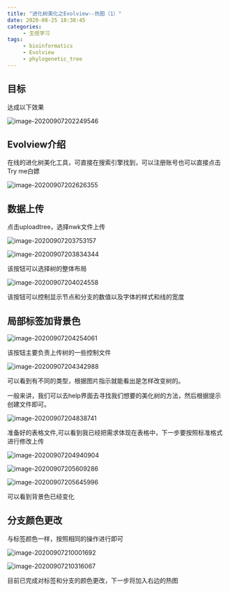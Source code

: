```yaml
---
title: "进化树美化之Evolview--热图（1）"
date: 2020-08-25 18:38:45
categories:
     - 生信学习
tags:
     - bioinformatics
     - Evolview
     - phylogenetic_tree
---
```




## 目标

达成以下效果

![image-20200907202249546](\img\posts\2020.8.25\image-20200907202249546.png)

## Evolview介绍

在线的进化树美化工具，可直接在搜索引擎找到，可以注册账号也可以直接点击Try me白嫖

![image-20200907202626355](\img\posts\2020.8.25\image-20200907202626355.png)



## 数据上传

点击uploadtree，选择nwk文件上传

![image-20200907203753157](\img\posts\2020.8.25\image-20200907203753157.png)

![image-20200907203834344](\img\posts\2020.8.25\image-20200907203834344.png)

该按钮可以选择树的整体布局

![image-20200907204024558](\img\posts\2020.8.25\image-20200907204024558.png)

该按钮可以控制显示节点和分支的数值以及字体的样式和线的宽度

## 局部标签加背景色

![image-20200907204254061](\img\posts\2020.8.25\image-20200907204254061.png)

该按钮主要负责上传树的一些控制文件

![image-20200907204342988](\img\posts\2020.8.25\image-20200907204342988.png)

可以看到有不同的类型，根据图片指示就能看出是怎样改变树的。

一般来讲，我们可以去help界面去寻找我们想要的美化树的方法，然后根据提示创建文件即可。

![image-20200907204838741](\img\posts\2020.8.25\image-20200907204838741.png)

准备好的表格文件,可以看到我已经把需求体现在表格中，下一步要按照标准格式进行修改上传

![image-20200907204940904](\img\posts\2020.8.25\image-20200907204940904.png)

![image-20200907205609286](\img\posts\2020.8.25\image-20200907205609286.png)

![image-20200907205645996](\img\posts\2020.8.25\image-20200907205645996.png)

可以看到背景色已经变化

## 分支颜色更改

与标签颜色一样，按照相同的操作进行即可

![image-20200907210001692](\img\posts\2020.8.25\image-20200907210001692.png)

![image-20200907210316067](\img\posts\2020.8.25\image-20200907210316067.png)

目前已完成对标签和分支的颜色更改，下一步将加入右边的热图
